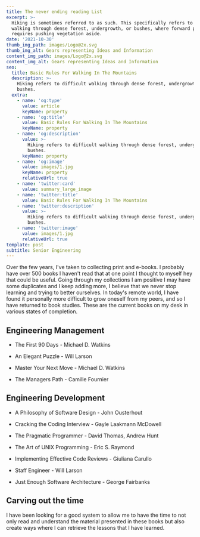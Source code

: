```yaml
---
title: The never ending reading List
excerpt: >-
  Hiking is sometimes referred to as such. This specifically refers to difficult
  walking through dense forest, undergrowth, or bushes, where forward progress
  requires pushing vegetation aside.
date: '2021-10-30'
thumb_img_path: images/Logo@2x.svg
thumb_img_alt: Gears representing Ideas and Information
content_img_path: images/Logo@2x.svg
content_img_alt: Gears representing Ideas and Information
seo:
  title: Basic Rules For Walking In The Mountains
  description: >-
    Hiking refers to difficult walking through dense forest, undergrowth, or
    bushes.
  extra:
    - name: 'og:type'
      value: article
      keyName: property
    - name: 'og:title'
      value: Basic Rules For Walking In The Mountains
      keyName: property
    - name: 'og:description'
      value: >-
        Hiking refers to difficult walking through dense forest, undergrowth, or
        bushes.
      keyName: property
    - name: 'og:image'
      value: images/1.jpg
      keyName: property
      relativeUrl: true
    - name: 'twitter:card'
      value: summary_large_image
    - name: 'twitter:title'
      value: Basic Rules For Walking In The Mountains
    - name: 'twitter:description'
      value: >-
        Hiking refers to difficult walking through dense forest, undergrowth, or
        bushes.
    - name: 'twitter:image'
      value: images/1.jpg
      relativeUrl: true
template: post
subtitle: Senior Engineering
---
```

Over the few years, I've taken to collecting print and e-books.  I probably have over 500 books I haven't read that at one point I thought to myself hey that could be useful.  Going through my collections I am positive I may have some duplicates and I keep adding more, I believe that we never stop learning and trying to better ourselves. In today's remote world, I have found it personally more difficult to grow oneself from my peers, and so I have returned to book studies.  These are the current books on my desk in various states of completion. 

## Engineering Management

*   The First 90 Days - Michael D. Watkins

*   An Elegant Puzzle - Will Larson

*   Master Your Next Move - Michael D. Watkins

*   The Managers Path - Camille Fournier

## Engineering Development

*   A Philosophy of Software Design - John Ousterhout

*   Cracking the Coding Interview - Gayle Laakmann McDowell

*   The Pragmatic Programmer -  David Thomas, Andrew Hunt

*   The Art of UNIX Programming - Eric S. Raymond

*   Implementing Effective Code Reviews - Giuliana Carullo

*   Staff Engineer - Will Larson

*   Just Enough Software Architecture - George Fairbanks

## Carving out the time

I have been looking for a good system to allow me to have the time to not only read and understand the material presented in these books but also create ways where I can retrieve the lessons that I have learned. 

